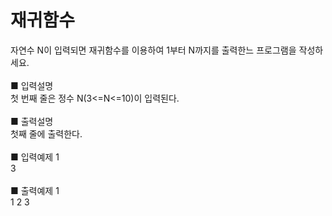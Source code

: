 # 재귀함수
자연수 N이 입력되면 재귀함수를 이용하여 1부터 N까지를 출력한느 프로그램을 작성하세요.<br>
<br>
■ 입력설명<br>
첫 번째 줄은 정수 N(3<=N<=10)이 입력된다.<br>
<br>
■ 출력설명<br>
첫째 줄에 출력한다.<br>
<br>
■ 입력예제 1<br>
3<br>
<br>
■ 출력예제 1<br>
1 2 3